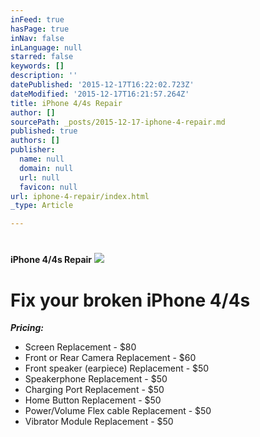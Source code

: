 ```yaml
---
inFeed: true
hasPage: true
inNav: false
inLanguage: null
starred: false
keywords: []
description: ''
datePublished: '2015-12-17T16:22:02.723Z'
dateModified: '2015-12-17T16:21:57.264Z'
title: iPhone 4/4s Repair
author: []
sourcePath: _posts/2015-12-17-iphone-4-repair.md
published: true
authors: []
publisher:
  name: null
  domain: null
  url: null
  favicon: null
url: iphone-4-repair/index.html
_type: Article

---
```

# 

**iPhone 4/4s Repair**
![](https://the-grid-user-content.s3-us-west-2.amazonaws.com/f4833004-af7f-40d1-8fb7-9b07ba49e697.jpg)

# Fix your broken iPhone 4/4s

_**Pricing:**_

* Screen Replacement - $80
* Front or Rear Camera Replacement - $60
* Front speaker (earpiece) Replacement -  $50
* Speakerphone Replacement - $50
* Charging Port Replacement - $50
* Home Button Replacement - $50
* Power/Volume Flex cable Replacement - $50
* Vibrator Module Replacement - $50